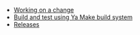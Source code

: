 * [Working on a change](../suggest-change.md)
* [Build and test using Ya Make build system](../build-ya.md)
* [Releases](../manage-releases.md)
